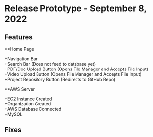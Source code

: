 # Release Prototype - September 8, 2022

## Features

**Home Page  

+Navigation Bar  
+Search Bar (Does not feed to database yet)  
+PDF/Doc Upload Button (Opens File Manager and Accepts File Input)  
+Video Upload Button (Opens File Manager and Accepts File Input)  
+Project Repository Button (Redirects to GitHub Repo)  

**AWS Server  

+EC2 Instance Created  
+Organization Created  
+AWS Database Connected  
+MySQL 
## Fixes

